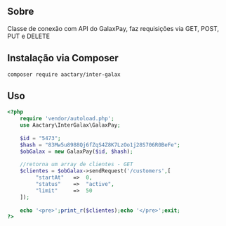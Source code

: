 ## Sobre
Classe de conexão com API do GalaxPay, faz requisições via GET, POST, PUT e DELETE
## Instalação via Composer
`composer require aactary/inter-galax`

## Uso
```php
<?php
    require 'vendor/autoload.php';
    use Aactary\InterGalax\GalaxPay;
  
    $id = "5473";
    $hash = "83Mw5u8988Qj6fZqS4Z8K7LzOo1j28S706R0BeFe";
    $obGalax = new GalaxPay($id, $hash);
  
    //retorna um array de clientes - GET
    $clientes = $obGalax->sendRequest('/customers',[
         "startAt"   =>  0,
         "status"    =>  "active",
         "limit"     =>  50
    ]);
  
    echo '<pre>';print_r($clientes);echo '</pre>';exit;
?>
```
